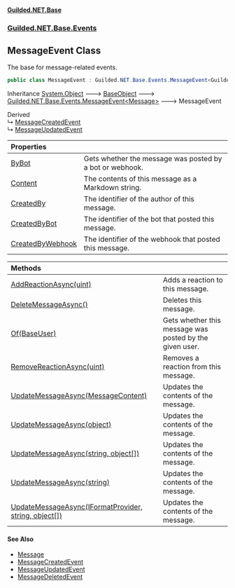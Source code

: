#### [Guilded.NET.Base](Guilded_NET_Base.md 'Guilded.NET.Base')
### [Guilded.NET.Base.Events](Guilded_NET_Base.md#Guilded_NET_Base_Events 'Guilded.NET.Base.Events')
## MessageEvent Class
The base for message-related events.  
```csharp
public class MessageEvent : Guilded.NET.Base.Events.MessageEvent<Guilded.NET.Base.Chat.Message>
```

Inheritance [System.Object](https://docs.microsoft.com/en-us/dotnet/api/System.Object 'System.Object') &#129106; [BaseObject](BaseObject.md 'Guilded.NET.Base.BaseObject') &#129106; [Guilded.NET.Base.Events.MessageEvent&lt;](MessageEvent_T_.md 'Guilded.NET.Base.Events.MessageEvent&lt;T&gt;')[Message](Message.md 'Guilded.NET.Base.Chat.Message')[&gt;](MessageEvent_T_.md 'Guilded.NET.Base.Events.MessageEvent&lt;T&gt;') &#129106; MessageEvent  

Derived  
&#8627; [MessageCreatedEvent](MessageCreatedEvent.md 'Guilded.NET.Base.Events.MessageCreatedEvent')  
&#8627; [MessageUpdatedEvent](MessageUpdatedEvent.md 'Guilded.NET.Base.Events.MessageUpdatedEvent')  

| Properties | |
| :--- | :--- |
| [ByBot](MessageEvent_ByBot.md 'Guilded.NET.Base.Events.MessageEvent.ByBot') | Gets whether the message was posted by a bot or webhook.<br/> |
| [Content](MessageEvent_Content.md 'Guilded.NET.Base.Events.MessageEvent.Content') | The contents of this message as a Markdown string.<br/> |
| [CreatedBy](MessageEvent_CreatedBy.md 'Guilded.NET.Base.Events.MessageEvent.CreatedBy') | The identifier of the author of this message.<br/> |
| [CreatedByBot](MessageEvent_CreatedByBot.md 'Guilded.NET.Base.Events.MessageEvent.CreatedByBot') | The identifier of the bot that posted this message.<br/> |
| [CreatedByWebhook](MessageEvent_CreatedByWebhook.md 'Guilded.NET.Base.Events.MessageEvent.CreatedByWebhook') | The identifier of the webhook that posted this message.<br/> |

| Methods | |
| :--- | :--- |
| [AddReactionAsync(uint)](MessageEvent_AddReactionAsync(uint).md 'Guilded.NET.Base.Events.MessageEvent.AddReactionAsync(uint)') | Adds a reaction to this message.<br/> |
| [DeleteMessageAsync()](MessageEvent_DeleteMessageAsync().md 'Guilded.NET.Base.Events.MessageEvent.DeleteMessageAsync()') | Deletes this message.<br/> |
| [Of(BaseUser)](MessageEvent_Of(BaseUser).md 'Guilded.NET.Base.Events.MessageEvent.Of(Guilded.NET.Base.Users.BaseUser)') | Gets whether this message was posted by the given user.<br/> |
| [RemoveReactionAsync(uint)](MessageEvent_RemoveReactionAsync(uint).md 'Guilded.NET.Base.Events.MessageEvent.RemoveReactionAsync(uint)') | Removes a reaction from this message.<br/> |
| [UpdateMessageAsync(MessageContent)](MessageEvent_UpdateMessageAsync(MessageContent).md 'Guilded.NET.Base.Events.MessageEvent.UpdateMessageAsync(Guilded.NET.Base.Chat.MessageContent)') | Updates the contents of the message.<br/> |
| [UpdateMessageAsync(object)](MessageEvent_UpdateMessageAsync(object).md 'Guilded.NET.Base.Events.MessageEvent.UpdateMessageAsync(object)') | Updates the contents of the message.<br/> |
| [UpdateMessageAsync(string, object[])](MessageEvent_UpdateMessageAsync(string_object__).md 'Guilded.NET.Base.Events.MessageEvent.UpdateMessageAsync(string, object[])') | Updates the contents of the message.<br/> |
| [UpdateMessageAsync(string)](MessageEvent_UpdateMessageAsync(string).md 'Guilded.NET.Base.Events.MessageEvent.UpdateMessageAsync(string)') | Updates the contents of the message.<br/> |
| [UpdateMessageAsync(IFormatProvider, string, object[])](MessageEvent_UpdateMessageAsync(IFormatProvider_string_object__).md 'Guilded.NET.Base.Events.MessageEvent.UpdateMessageAsync(System.IFormatProvider, string, object[])') | Updates the contents of the message.<br/> |
#### See Also
- [Message](Message.md 'Guilded.NET.Base.Chat.Message')
- [MessageCreatedEvent](MessageCreatedEvent.md 'Guilded.NET.Base.Events.MessageCreatedEvent')
- [MessageUpdatedEvent](MessageUpdatedEvent.md 'Guilded.NET.Base.Events.MessageUpdatedEvent')
- [MessageDeletedEvent](MessageDeletedEvent.md 'Guilded.NET.Base.Events.MessageDeletedEvent')
